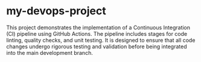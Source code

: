 # my-devops-project
This project demonstrates the implementation of a Continuous Integration (CI) pipeline using GitHub Actions. The pipeline includes stages for code linting, quality checks, and unit testing. It is designed to ensure that all code changes undergo rigorous testing and validation before being integrated into the main development branch.
